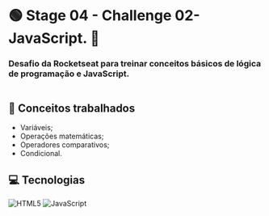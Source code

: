 # :green_circle: Stage 04 - Challenge 02- JavaScript.  :sunflower: 
### **Desafio da Rocketseat para treinar conceitos básicos de lógica de programação e JavaScript.**

<p align="center">
  <img src="https://user-images.githubusercontent.com/126821291/228281184-b49260ce-4406-41f7-9cbb-cd8baa913e9d.gif" alt="">
</p>

## :memo: Conceitos trabalhados

- Variáveis;
- Operações matemáticas;
- Operadores comparativos;
- Condicional.

## :computer: Tecnologias

<div>
  <!-- HTML5 -->
  <img src="https://img.shields.io/badge/HTML5-E34F26?style=for-the-badge&logo=html5&logoColor=white" alt="HTML5"/>
  
  <!-- CSS3 -->
  <!-- <img src="https://img.shields.io/badge/CSS3-1572B6?style=for-the-badge&logo=css3&logoColor=white" alt="CSS3"/> -->

  <!-- JavaScript -->
  <img src="https://img.shields.io/badge/JavaScript-F7DF1E?style=for-the-badge&logo=javascript&logoColor=black" alt="JavaScript"/>

  <!-- React Native -->
  <!-- <img src="https://img.shields.io/badge/React_Native-20232A?style=for-the-badge&logo=react&logoColor=61DAFB" alt="React Native"/> -->

  <!-- ReactJS -->
  <!-- <img src="https://img.shields.io/badge/React-20232A?style=for-the-badge&logo=react&logoColor=61DAFB" alt="ReactJS"/> -->
<div/>


